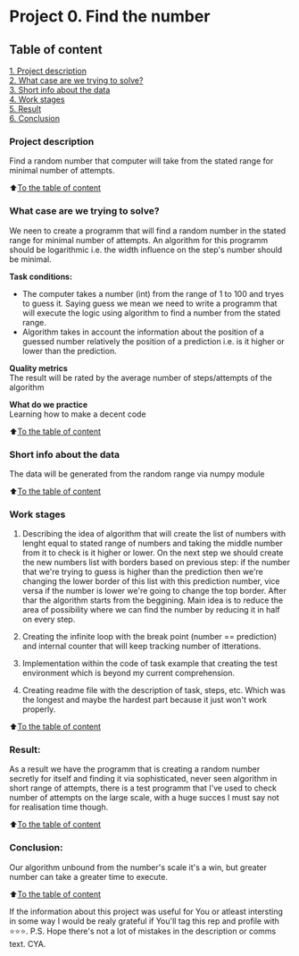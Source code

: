 # Project 0. Find the number

## Table of content
[1. Project description](https://github.com/hotdonkey/data_science_learning/blob/main/Project%20_0/README.md#Project_description)  
[2. What case are we trying to solve?](https://github.com/hotdonkey/data_science_learning/blob/main/Project%20_0/README.md#What_case_are_we_trying_to_solve?)  
[3. Short info about the data](https://github.com/hotdonkey/data_science_learning/blob/main/Project%20_0/README.md#Short_info_about_the_data)  
[4. Work stages](https://github.com/hotdonkey/data_science_learning/blob/main/Project%20_0/README.md#Work_stages)  
[5. Result](https://github.com/hotdonkey/data_science_learning/blob/main/Project%20_0/README.md#Result)    
[6. Conclusion](README.md#Conclusion) 

### Project description    
Find a random number that computer will take from the stated range for minimal number of attempts.

:arrow_up:[To the table of content](https://github.com/hotdonkey/data_science_learning/blob/main/Project%20_0/README.md#Table_of_content)


### What case are we trying to solve?    
We neen to create a programm that will find a random number in the stated range for minimal number of attempts. 
An algorithm for this programm should be logarithmic i.e. the width influence on the step's number should be minimal.

**Task conditions:**  
- The computer takes a number (int) from the range of 1 to 100 and tryes to guess it. Saying guess we mean we need to write a 
programm that will execute the logic using algorithm to find a number from the stated range.
- Algorithm takes in account the information about the position of a guessed number relatively the position of a prediction i.e.
is it higher or lower than the prediction.

**Quality metrics**     
The result will be rated by the average number of steps/attempts of the algorithm 

**What do we practice**     
Learning how to make a decent code

:arrow_up:[To the table of content](https://github.com/hotdonkey/data_science_learning/blob/main/Project%20_0/README.md#Table_of_content)

### Short info about the data
The data will be generated from the random range via numpy module
  
:arrow_up:[To the table of content](https://github.com/hotdonkey/data_science_learning/blob/main/Project%20_0/README.md#Table_of_content)


### Work stages 
1. Describing the idea of algorithm that will create the list of numbers with lenght equal to stated range of numbers and 
taking the middle number from it to check is it higher or lower. On the next step we should create the new numbers list with 
borders based on previous step: if the number that we're trying to guess is higher than the prediction then we're changing the lower border of this list with this prediction number, vice versa if the number is lower we're going to change the top border. After thar the algorithm starts from the beggining. Main idea is to reduce the area of possibility where we can find the number by reducing it in half on every step.

2. Creating the infinite loop with the break point (number == prediction) and internal counter that will keep tracking number of itterations.

3. Implementation within the code of task example that creating the test environment which is beyond my current comprehension.

4. Creating readme file with the description of task, steps, etc. Which was the longest and maybe the hardest part because it just won't work properly.

:arrow_up:[To the table of content](https://github.com/hotdonkey/data_science_learning/blob/main/Project%20_0/README.md#Table_of_content)


### Result:  
As a result we have the programm that is creating a random number secretly for itself and finding it via sophisticated, never seen 
algorithm in short range of attempts, there is a test programm that I've used to check number of attempts on the large scale, with a 
huge succes I must say not for realisation time though.

:arrow_up:[To the table of content](https://github.com/hotdonkey/data_science_learning/blob/main/Project%20_0/README.md#Table_of_content)


### Conclusion:  
Our algorithm unbound from the number's scale it's a win, but greater number can take a greater time to execute.

:arrow_up:[To the table of content](https://github.com/hotdonkey/data_science_learning/blob/main/Project%20_0/README.md#Table_of_content)



If the information about this project was useful for You or atleast intersting in some way I would be realy grateful if You'll tag this rep and profile with ⭐️⭐️⭐️. P.S. Hope there's not a lot of mistakes in the description or comms text. CYA.